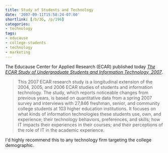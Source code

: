 ```yaml
---
title: Study of Students and Technology
date: '2007-09-11T15:58:24-07:00'
shortlink: [/b/3G, /p/196]
categories:
- technology
tags:
- educause
- college-students
- technology
- marketing
---
```

The Educause Center for Applied Research (ECAR) published today <cite>[The ECAR Study of Undergraduate Students and
Information Technology, 2007][study]</cite>.

> This 2007 ECAR research study is a longitudinal extension of the 2004, 2005, and 2006 ECAR studies of students and
> information technology. The study, which reports noticeable changes from previous years, is based on quantitative data
> from a spring 2007 survey and interviews with 27,846 freshman, senior, and community college students at 103 higher
> education institutions. It focuses on what kinds of information technologies these students use, own, and experience;
> their technology behaviors, preferences, and skills; how IT impacts their experiences in their courses; and their
> perceptions of the role of IT in the academic experience.

I'd highly recommend this to any technology firm targeting the college demographic.

[study]: http://connect.educause.edu/library/abstract/TheECARStudyofUnderg/45075

